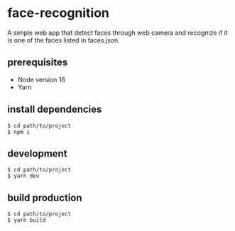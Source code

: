 # face-recognition
A simple web app that detect faces through web camera 
and recognize if it is one of the faces listed in faces.json.

## prerequisites
- Node version 16
- Yarn

## install dependencies
```
$ cd path/to/project
$ npm i
```

## development
```
$ cd path/to/project
$ yarn dev
```

## build production
```
$ cd path/to/project
$ yarn build
```
